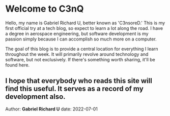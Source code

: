 # Welcome to C3nQ

Hello, my name is Gabriel Richard U, better known as 'C3nsoreD.' This is my first official try at a tech blog, so expect to learn a lot along the road. I have a degree in aerospace engineering, but software development is my passion simply because I can accomplish so much more on a computer.

The goal of this blog is to provide a central location for everything I learn throughout the week. It will primarily revolve around technology and software, but not exclusively. If there's something worth sharing, it'll be found here.

I hope that everybody who reads this site will find this useful. It serves as a record of my development also.
---


Author: **Gabriel Richard U**
date: 2022-07-01
